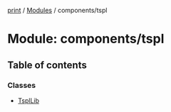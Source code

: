 [print](../README.md) / [Modules](../modules.md) / components/tspl

# Module: components/tspl

## Table of contents

### Classes

- [TsplLib](../classes/components_tspl.TsplLib.md)
